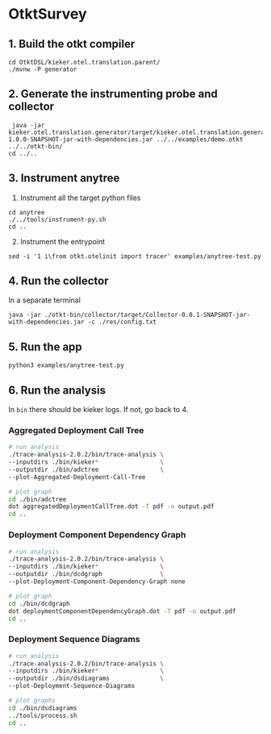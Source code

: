 # OtktSurvey

## 1. Build the otkt compiler
```
cd OtktDSL/kieker.otel.translation.parent/
./mvnw -P generator
```

## 2. Generate the instrumenting probe and collector
```
 java -jar kieker.otel.translation.generator/target/kieker.otel.translation.generator-1.0.0-SNAPSHOT-jar-with-dependencies.jar ../../examples/demo.otkt  ../../otkt-bin/
cd ../..
```

## 3. Instrument anytree
1. Instrument all the target python files
```
cd anytree
./../tools/instrument-py.sh
cd ..
```
2. Instrument the entrypoint
```
sed -i '1 i\from otkt.otelinit import tracer' examples/anytree-test.py
```

## 4. Run the collector
In a separate terminal
```
java -jar ./otkt-bin/collector/target/Collector-0.0.1-SNAPSHOT-jar-with-dependencies.jar -c ./res/config.txt
```

## 5. Run the app
```
python3 examples/anytree-test.py
```

## 6. Run the analysis
In `bin` there should be kieker logs. If not, go back to 4.

### Aggregated Deployment Call Tree
```bash
# run analysis
./trace-analysis-2.0.2/bin/trace-analysis \
--inputdirs ./bin/kieker*                 \
--outputdir ./bin/adctree                 \
--plot-Aggregated-Deployment-Call-Tree

# plot graph
cd ./bin/adctree
dot aggregatedDeploymentCallTree.dot -T pdf -o output.pdf
cd ..
```

### Deployment Component Dependency Graph
```bash
# run analysis 
./trace-analysis-2.0.2/bin/trace-analysis \
--inputdirs ./bin/kieker*                 \
--outputdir ./bin/dcdgraph                \
--plot-Deployment-Component-Dependency-Graph none

# plot graph
cd ./bin/dcdgraph
dot deploymentComponentDependencyGraph.dot -T pdf -o output.pdf
cd ..
```

### Deployment Sequence Diagrams
```bash
# run analysis
./trace-analysis-2.0.2/bin/trace-analysis \
--inputdirs ./bin/kieker*                 \
--outputdir ./bin/dsdiagrams              \
--plot-Deployment-Sequence-Diagrams

# plot graphs
cd ./bin/dsdiagrams
../tools/process.sh
cd ..
```



